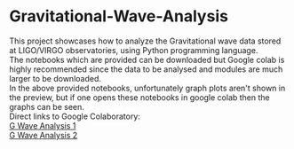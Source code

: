 # Gravitational-Wave-Analysis
This project showcases how to analyze the Gravitational wave data stored at LIGO/VIRGO observatories, using Python programming language.\
The notebooks which are provided can be downloaded but Google colab is highly recommended since the data to be analysed and modules are much larger to be downloaded.\
In the above provided notebooks, unfortunately graph plots aren't shown in the preview, but if one opens these notebooks in google colab then the graphs can be seen.\
Direct links to Google Colaboratory:\
[G Wave Analysis 1](https://colab.research.google.com/drive/1pDUn1HOEW0JTvSHYjcojj4lVLmQE2Gl1?usp=sharing)\
[G Wave Analysis 2](https://colab.research.google.com/drive/131vre2F4YgXTILvsNNn9YOdOPgTIRSwT?usp=sharing)
